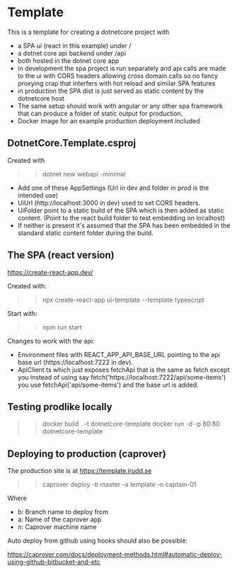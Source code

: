 # Template

This is a template for creating a dotnetcore project with
- a SPA ui (react in this example) under /
- a dotnet core api backend under /api
- both hosted in the dotnet core app
- in development the spa project is run separately and api calls are made to the ui with CORS headers allowing
  cross domain calls so no fancy proxying crap that interfers with hot reload and similar SPA features
- in production the SPA dist is just served as static content by the dotnetcore host
- The same setup should work with angular or any other spa framework that can produce a folder of static output
  for production.
- Docker image for an example production deployment included

## DotnetCore.Template.csproj

Created with
>> dotnet new webapi -minimal

- Add one of these AppSettings (Url in dev and folder in prod is the intended use)
- UiUrl (http://localhost:3000 in dev) used to set CORS headers.
- UiFolder point to a static build of the SPA which is then added as static content. (Point to the react build folder to test embedding on localhost)
- If neither is present it's assumed that the SPA has been embedded in the standard static content folder during the build.

## The SPA (react version)

https://create-react-app.dev/

Created with:

>> npx create-react-app ui-template --template typescript

Start with:

>> npm run start

Changes to work with the api:

- Environment files with REACT_APP_API_BASE_URL pointing to the api base url (https://localhost:7222 in dev).
- ApiClient.ts which just exposes fetchApi that is the same as fetch except you instead of using say fetch('https://localhost:7222/api/some-items') you use fetchApi('api/some-items') and the base url is added.

## Testing prodlike locally
  >> docker build . -t dotnetcore-template
  >> docker run -d -p 80:80 dotnetcore-template

## Deploying to production (caprover)
The production site is at https://template.irudd.se

>> caprover deploy -b master -a template -n captain-01

Where

- b: Branch name to deploy from
- a: Name of the caprover app
- n: Caprover machine name

Auto deploy from github using hooks should also be possible:

https://caprover.com/docs/deployment-methods.html#automatic-deploy-using-github-bitbucket-and-etc

